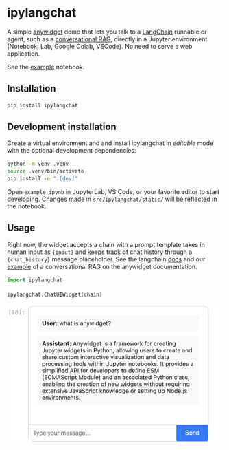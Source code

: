 # ipylangchat

A simple [anywidget](https://anywidget.dev) demo that lets you talk to a [LangChain](https://www.langchain.com/) runnable or agent, such as a [conversational RAG](https://python.langchain.com/v0.2/docs/tutorials/rag/), directly in a Jupyter environment (Notebook, Lab, Google Colab, VSCode). No need to serve a web application.

See the [example](./example.ipynb) notebook.

## Installation

```sh
pip install ipylangchat
```

## Development installation

Create a virtual environment and and install ipylangchat in *editable* mode with the
optional development dependencies:

```sh
python -m venv .venv
source .venv/bin/activate
pip install -e ".[dev]"
```

Open `example.ipynb` in JupyterLab, VS Code, or your favorite editor
to start developing. Changes made in `src/ipylangchat/static/` will be reflected
in the notebook.

## Usage

Right now, the widget accepts a chain with a prompt template takes in human input as `{input}` and keeps track of chat history through a `{chat_history}` message placeholder. See the langchain [docs](https://python.langchain.com/v0.2/docs/how_to/qa_chat_history_how_to/) and our [example](./example.ipynb) of a conversational RAG on the anywidget documentation.

```python
import ipylangchat

ipylangchat.ChatUIWidget(chain)
```

![Image of a ChatUIWidget](image.png)
